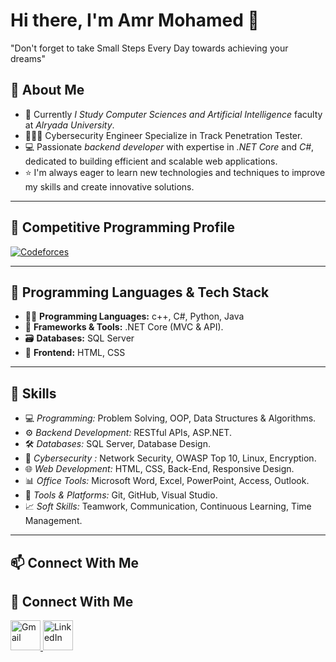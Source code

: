 # Hi there, I'm Amr Mohamed 👋
"Don't forget to take Small Steps Every Day towards achieving your dreams"
 
## 🚀 About Me
- 💼 Currently  *I Study Computer Sciences and Artificial Intelligence* faculty at *Alryada University*.
- 👨🏻‍💻 Cybersecurity Engineer Specialize in Track Penetration Tester.
- 💻 Passionate *backend developer* with expertise in *.NET Core* and *C#*, dedicated to building efficient and scalable web applications.  
- ⭐ I'm always eager to learn new technologies and techniques to improve my skills and create innovative solutions.

---

## 🏅 Competitive Programming Profile


[![Codeforces](https://sta.codeforces.com/s/78407/images/codeforces-logo-with-telegram.png)](https://codeforces.com/profile/Amr_210)

---

## 🧰 Programming Languages & Tech Stack

- 🧑‍💻 **Programming Languages:** c++, C#, Python, Java 
- 🧩 **Frameworks & Tools:** .NET Core (MVC & API).
- 🗃️ **Databases:** SQL Server  
- 🎨 **Frontend:** HTML, CSS  

---

## 🧠 Skills

- 💻 *Programming:* Problem Solving, OOP, Data Structures & Algorithms. 
- ⚙ *Backend Development:* RESTful APIs, ASP.NET.  
- 🛠 *Databases:* SQL Server, Database Design.
- 🔐 *Cybersecurity :* Network Security, OWASP Top 10, Linux, Encryption.
- 🌐 *Web Development:* HTML, CSS, Back-End, Responsive Design.
- 📊 *Office Tools:* Microsoft Word, Excel, PowerPoint, Access, Outlook.
- 🧩 *Tools & Platforms:* Git, GitHub, Visual Studio.
- 📈 *Soft Skills:* Teamwork, Communication, Continuous Learning, Time Management.
 --- 
 
## 📫 Connect With Me

## 📮 Connect With Me

<a href="mailto:amrmohamedmohamed361@gmail.com">
  <img src="https://img.icons8.com/color/48/000000/gmail-new.png" alt="Gmail" width="48"/>
</a>
<a href="http://linkedin.com/in/amr-mohamed-462a92294">
  <img src="https://img.icons8.com/color/48/000000/linkedin.png" alt="LinkedIn" width="48"/>
</a>
